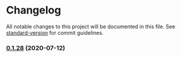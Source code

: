 # Changelog

All notable changes to this project will be documented in this file. See [standard-version](https://github.com/conventional-changelog/standard-version) for commit guidelines.

### [0.1.28](https://github.com/JSHdev/eslint-config/compare/v0.1.27...v0.1.28) (2020-07-12)

